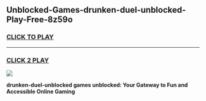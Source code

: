 
## Unblocked-Games-drunken-duel-unblocked-Play-Free-8z59o
<h3>
<a href="https://premium76.site?title=drunken-duel-unblocked&ref=22A">CLICK TO PLAY</a></h3>
<hr>

<h3>
<a href="https://premium76.site?title=drunken-duel-unblocked&ref=22A">CLICK 2 PLAY</a>
  
</h3>

<a href="https://premium76.site?title=drunken-duel-unblocked&ref=22A"><img src="https://clearcache.store/games.png"></a>


**drunken-duel-unblocked games unblocked: Your Gateway to Fun and Accessible Online Gaming**
